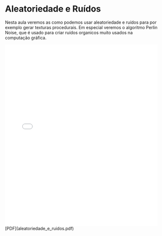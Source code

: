 # Aleatoriedade e Ruídos

Nesta aula veremos as como podemos usar aleatoriedade e ruídos para por exemplo gerar texturas procedurais. Em especial veremos o algoritmo Perlin Noise, que é usado para criar ruídos organicos muito usados na computação gráfica.

<embed height="600" src="aleatoriedade_e_ruidos.pdf" type="application/pdf" width="100%">
[PDF](aleatoriedade_e_ruidos.pdf)
